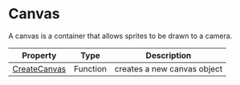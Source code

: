 # Canvas

A canvas is a container that allows sprites to be drawn to a camera.

| Property | Type | Description |
| --- | --- | --- |
| [CreateCanvas](CreateCanvas.md) | Function | creates a new canvas object |
